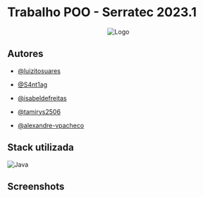 # Trabalho POO - Serratec 2023.1



<div align="center">

![Logo](https://cdn.discordapp.com/attachments/1090076539602866176/1090353059290419340/326727009_876691460048247_1561125399909609359_n-removebg-preview-removebg-preview.png)

</div>

## Autores

- [@luizitosuares](https://www.github.com/luizitosuares)

- [@S4nt1ag](https://github.com/S4nt1ag)

- [@isabeldefreitas](https://github.com/isabeldefreitas)

- [@tamirys2506](https://github.com/tamirys2506)

- [@alexandre-vpacheco](https://github.com/alexandre-vpacheco)

## Stack utilizada

![Java](https://img.shields.io/badge/Java-ED8B00?style=for-the-badge&logo=openjdk&logoColor=white)



## Screenshots
